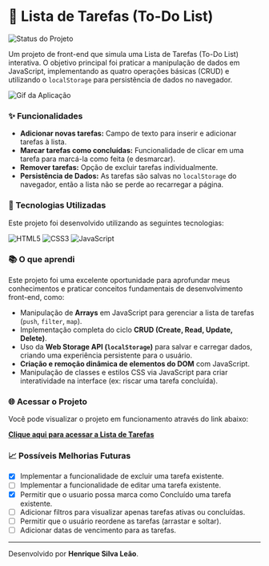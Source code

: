 # 📝 Lista de Tarefas (To-Do List)

![Status do Projeto](https://img.shields.io/badge/Status-Concluído-brightgreen)

Um projeto de front-end que simula uma Lista de Tarefas (To-Do List) interativa. O objetivo principal foi praticar a manipulação de dados em JavaScript, implementando as quatro operações básicas (CRUD) e utilizando o `localStorage` para persistência de dados no navegador.

![Gif da Aplicação](https://i.imgur.com/your-gif-url.gif) 

### ✨ Funcionalidades

* **Adicionar novas tarefas:** Campo de texto para inserir e adicionar tarefas à lista.
* **Marcar tarefas como concluídas:** Funcionalidade de clicar em uma tarefa para marcá-la como feita (e desmarcar).
* **Remover tarefas:** Opção de excluir tarefas individualmente.
* **Persistência de Dados:** As tarefas são salvas no `localStorage` do navegador, então a lista não se perde ao recarregar a página.

### 🚀 Tecnologias Utilizadas

Este projeto foi desenvolvido utilizando as seguintes tecnologias:

![HTML5](https://img.shields.io/badge/HTML5-E34F26?style=for-the-badge&logo=html5&logoColor=white)
![CSS3](https://img.shields.io/badge/CSS3-1572B6?style=for-the-badge&logo=css3&logoColor=white)
![JavaScript](https://img.shields.io/badge/JavaScript-F7DF1E?style=for-the-badge&logo=javascript&logoColor=black)

### 📚 O que aprendi

Este projeto foi uma excelente oportunidade para aprofundar meus conhecimentos e praticar conceitos fundamentais de desenvolvimento front-end, como:

* Manipulação de **Arrays** em JavaScript para gerenciar a lista de tarefas (`push`, `filter`, `map`).
* Implementação completa do ciclo **CRUD (Create, Read, Update, Delete)**.
* Uso da **Web Storage API (`localStorage`)** para salvar e carregar dados, criando uma experiência persistente para o usuário.
* **Criação e remoção dinâmica de elementos do DOM** com JavaScript.
* Manipulação de classes e estilos CSS via JavaScript para criar interatividade na interface (ex: riscar uma tarefa concluída).

### 🌐 Acessar o Projeto

Você pode visualizar o projeto em funcionamento através do link abaixo:

[**Clique aqui para acessar a Lista de Tarefas**]()

### 📈 Possíveis Melhorias Futuras

* [x] Implementar a funcionalidade de excluir uma tarefa existente.
* [ ] Implementar a funcionalidade de editar uma tarefa existente.
* [x] Permitir que o usuario possa marca como Concluído uma tarefa existente.
* [ ] Adicionar filtros para visualizar apenas tarefas ativas ou concluídas.
* [ ] Permitir que o usuário reordene as tarefas (arrastar e soltar).
* [ ] Adicionar datas de vencimento para as tarefas.

---
Desenvolvido por **Henrique Silva Leão**.

